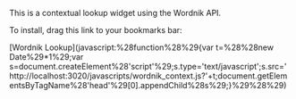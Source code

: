 This is a contextual lookup widget using the Wordnik API.

To install, drag this link to your bookmarks bar:

[Wordnik Lookup](javascript:%28function%28%29{var t=%28%28new Date%29*1%29;var s=document.createElement%28'script'%29;s.type='text/javascript';s.src='http://localhost:3020/javascripts/wordnik_context.js?'+t;document.getElementsByTagName%28'head'%29[0].appendChild%28s%29;}%29%28%29)


